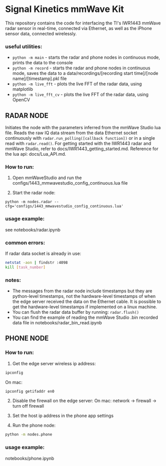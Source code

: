 # Signal Kinetics mmWave Kit

This repository contains the code for interfacing the TI's IWR1443 mmWave radar sensor in real-time, connected via Ethernet, as well as the iPhone sensor data, connected wirelessly.

### useful utilities:
- `python -m main` - starts the radar and phone nodes in continuous mode, prints the data to the console
- `python -m record` - starts the radar and phone nodes in continuous mode, saves the data to a data/recordings/[recording start time]/[node name]/[timestamp].pkl file
- `python -m live_fft` - plots the live FFT of the radar data, using matplotlib
- `python -m live_fft_cv` - plots the live FFT of the radar data, using OpenCV

## RADAR NODE

Initiates the node with the parameters inferred from the mmWave Studio lua file. Reads the raw IQ data stream from the data Ethernet socket continuously with `radar.run_polling([callback function])` or in a single read with `radar.read()`. For getting started with the IWR1443 radar and mmWave Studio, refer to docs/IWR1443_getting_started.md. Reference for the lua api: docs/Lua_API.md.

### How to run:
1. Open mmWaveStudio and run the configs/1443_mmwavestudio_config_continuous.lua file

2. Start the radar node:
```
python -m nodes.radar --cfg='configs/1443_mmwavestudio_config_continuous.lua'
```


### usage example: 
see notebooks/radar.ipynb

### common errors:
If radar data socket is already in use:
```bash
netstat -aon | findstr :4098
kill [task_number]
```

### notes:
- The messages from the radar node include timestamps but they are python-level timestamps, not the hardware-level timestamps of when the edge server received the data on the Ethernet cable. It is possible to get the hardware-level timestamps if implemented on a linux machine. 
- You can flush the radar data buffer by running: `radar.flush()`
- You can find the example of reading the mmWave Studio .bin recorded data file in notebooks/radar_bin_read.ipynb



## PHONE NODE

### How to run:
1. Get the edge server wireless ip address:
```bash
ipconfig
```
On mac: 
```bash
ipconfig getifaddr en0
```

2. Disable the firewall on the edge server:
On mac: network -> firewall -> turn off firewall

3. Set the host ip address in the phone app settings

4. Run the phone node:
```bash
python -m nodes.phone
```


### usage example: 
notebooks/phone.ipynb
